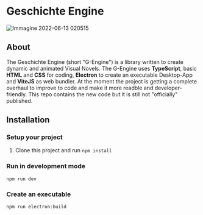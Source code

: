 # Geschichte Engine
![Immagine 2022-06-13 020515](https://user-images.githubusercontent.com/74557154/173259199-f6f95090-d2c0-46e9-b496-580a91fb9147.png)
## About

The Geschichte Engine (short "G-Engine") is a library written to create dynamic and animated Visual Novels. The G-Engine uses **TypeScript**, basic **HTML** and **CSS** for coding, **Electron** to create an executable Desktop-App and **ViteJS** as web bundler. At the moment the project is getting a complete overhaul to improve to code and make it more readble and developer-friendly. This repo contains the new code but it is still not "officially" published.

## Installation

### Setup your project

1. Clone this project and run `npm install`

### Run in development mode

```
npm run dev
```

### Create an executable

```
npm run electron:build
```
